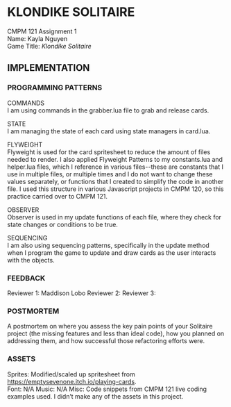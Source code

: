 # KLONDIKE SOLITAIRE

CMPM 121 Assignment 1\
Name: Kayla Nguyen\
Game Title: _Klondike Solitaire_

## IMPLEMENTATION

### PROGRAMMING PATTERNS

COMMANDS\
I am using commands in the grabber.lua file to grab and release cards.

STATE\
I am managing the state of each card using state managers in card.lua.

FLYWEIGHT\
Flyweight is used for the card spritesheet to reduce the amount of files needed to render. I also applied Flyweight Patterns to my constants.lua and helper.lua files, which I reference in various files--these are constants that I use in multiple files, or multiple times and I do not want to change these values separately, or functions that I created to simplify the code in another file. I used this structure in various Javascript projects in CMPM 120, so this practice carried over to CMPM 121.

OBSERVER\
Observer is used in my update functions of each file, where they check for state changes or conditions to be true.

SEQUENCING\
I am also using sequencing patterns, specifically in the update method when I program the game to update and draw cards as the user interacts with the objects.

### FEEDBACK
Reviewer 1: Maddison Lobo
Reviewer 2:
Reviewer 3:

### POSTMORTEM

A postmortem on where you assess the key pain points of your Solitaire project (the missing features and less than ideal code), how you planned on addressing them, and how successful those refactoring efforts were.

### ASSETS

Sprites: Modified/scaled up spritesheet from https://emptysevenone.itch.io/playing-cards. \
Font: N/A
Music: N/A
Misc: Code snippets from CMPM 121 live coding examples used.
I didn’t make any of the assets in this project.
